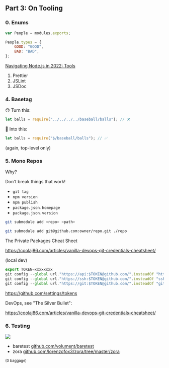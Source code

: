 [comment]: # "THEME = white"
[comment]: # "CODE_THEME = github"
[comment]: # "controls: false"
[comment]: # "keyboard: true"
[comment]: # "markdown: { smartypants: true }"
[comment]: # "hash: false"
[comment]: # "respondToHashChanges: false"

## Part 3: On Tooling

[comment]: # "!!!"

### 0. Enums

[comment]: # "!!!"

```js
var People = modules.exports;

People.types = {
    GOOD: "GOOD",
    BAD: "BAD",
};
```

[comment]: # "!!!"

[Navigating Node.js in 2022: Tools](https://beyondcodebootcamp.github.io/presos/navigating-nodejs-in-2022/#/42)

1. Prettier
2. JSLint
3. JSDoc

[comment]: # "!!!"

### 4. Basetag

[comment]: # "!!!"

😓 Turn this:

```js
let balls = require("../../../../baseball/balls"); // ❌
```

🤯 Into this:

```js
let balls = require("$/baseball/balls"); // ✅
```

[comment]: # "!!!"

(again, top-level only)

[comment]: # "!!!"

### 5. Mono Repos

[comment]: # "!!!"

Why?

[comment]: # "!!!"

Don't break things that work!

-   `git tag`
-   `npm version`
-   `npm publish`
-   `package.json.homepage`
-   `package.json.version`

[comment]: # "!!!"

```bash
git submodule add <repo> <path>
```

```bash
git submodule add git@github.com:owner/repo.git ./repo
```

[comment]: # "!!!"

The Private Packages Cheat Sheet

https://coolaj86.com/articles/vanilla-devops-git-credentials-cheatsheet/

[comment]: # "!!!"

(local dev)

```js
export TOKEN=xxxxxxxx
git config --global url."https://api:$TOKEN@github.com/".insteadOf "https://github.com/"
git config --global url."https://ssh:$TOKEN@github.com/".insteadOf "ssh://git@github.com/"
git config --global url."https://git:$TOKEN@github.com/".insteadOf "git@github.com:"
```

https://github.com/settings/tokens

[comment]: # "!!!"

DevOps, see "The Silver Bullet":

https://coolaj86.com/articles/vanilla-devops-git-credentials-cheatsheet/

[comment]: # "!!!"

### 6. Testing

[comment]: # "!!!"

<img src="https://i.imgur.com/v7vxWfU.png" />

[comment]: # "!!!"

-   baretest [github.com/volument/baretest](https://github.com/volument/baretest)
-   zora [github.com/lorenzofox3/zora/tree/master/zora](https://github.com/lorenzofox3/zora/tree/master/zora)

<small>(0 baggage)</small>

[comment]: # "!!!"
